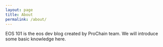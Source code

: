 ```yaml
---
layout: page
title: About
permalink: /about/
---
```


EOS 101 is the eos dev blog created by ProChain team. We will introduce some basic knowledge here.